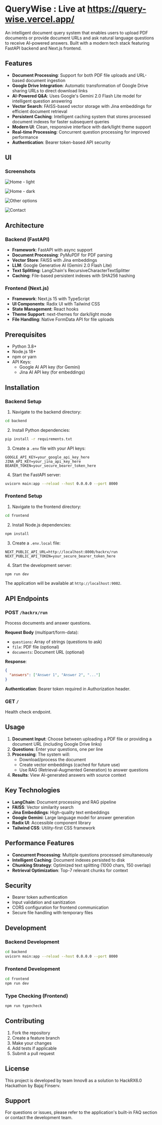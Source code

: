 # QueryWise : Live at https://query-wise.vercel.app/


An intelligent document query system that enables users to upload PDF documents or provide document URLs and ask natural language questions to receive AI-powered answers. Built with a modern tech stack featuring FastAPI backend and Next.js frontend.

## Features

- **Document Processing**: Support for both PDF file uploads and URL-based document ingestion
- **Google Drive Integration**: Automatic transformation of Google Drive sharing URLs to direct download links
- **AI-Powered Q&A**: Uses Google's Gemini 2.0 Flash Lite model for intelligent question answering
- **Vector Search**: FAISS-based vector storage with Jina embeddings for efficient document retrieval
- **Persistent Caching**: Intelligent caching system that stores processed document indexes for faster subsequent queries
- **Modern UI**: Clean, responsive interface with dark/light theme support
- **Real-time Processing**: Concurrent question processing for improved performance
- **Authentication**: Bearer token-based API security
## UI

### Screenshots

![Home - light](Assets/2.png)

![Home - dark](Assets/1.png)

![Other options](Assets/3.png)

![Contact](Assets/4.png)

## Architecture

### Backend (FastAPI)
- **Framework**: FastAPI with async support
- **Document Processing**: PyMuPDF for PDF parsing
- **Vector Store**: FAISS with Jina embeddings
- **LLM**: Google Generative AI (Gemini 2.0 Flash Lite)
- **Text Splitting**: LangChain's RecursiveCharacterTextSplitter
- **Caching**: File-based persistent indexes with SHA256 hashing

### Frontend (Next.js)
- **Framework**: Next.js 15 with TypeScript
- **UI Components**: Radix UI with Tailwind CSS
- **State Management**: React hooks
- **Theme Support**: next-themes for dark/light mode
- **File Handling**: Native FormData API for file uploads

## Prerequisites

- Python 3.8+
- Node.js 18+
- npm or yarn
- API Keys:
  - Google AI API key (for Gemini)
  - Jina AI API key (for embeddings)

## Installation

### Backend Setup

1. Navigate to the backend directory:
```bash
cd backend
```

2. Install Python dependencies:
```bash
pip install -r requirements.txt
```

3. Create a `.env` file with your API keys:
```env
GOOGLE_API_KEY=your_google_api_key_here
JINA_API_KEY=your_jina_api_key_here
BEARER_TOKEN=your_secure_bearer_token_here
```

4. Start the FastAPI server:
```bash
uvicorn main:app --reload --host 0.0.0.0 --port 8000
```

### Frontend Setup

1. Navigate to the frontend directory:
```bash
cd frontend
```

2. Install Node.js dependencies:
```bash
npm install
```

3. Create a `.env.local` file:
```env
NEXT_PUBLIC_API_URL=http://localhost:8000/hackrx/run
NEXT_PUBLIC_API_TOKEN=your_secure_bearer_token_here
```

4. Start the development server:
```bash
npm run dev
```

The application will be available at `http://localhost:9002`.

## API Endpoints

### POST `/hackrx/run`
Process documents and answer questions.

**Request Body** (multipart/form-data):
- `questions`: Array of strings (questions to ask)
- `file`: PDF file (optional)
- `documents`: Document URL (optional)

**Response**:
```json
{
  "answers": ["Answer 1", "Answer 2", "..."]
}
```

**Authentication**: Bearer token required in Authorization header.

### GET `/`
Health check endpoint.

## Usage

1. **Document Input**: Choose between uploading a PDF file or providing a document URL (including Google Drive links)
2. **Questions**: Enter your questions, one per line
3. **Processing**: The system will:
   - Download/process the document
   - Create vector embeddings (cached for future use)
   - Use RAG (Retrieval-Augmented Generation) to answer questions
4. **Results**: View AI-generated answers with source context

## Key Technologies

- **LangChain**: Document processing and RAG pipeline
- **FAISS**: Vector similarity search
- **Jina Embeddings**: High-quality text embeddings
- **Google Gemini**: Large language model for answer generation
- **Radix UI**: Accessible component library
- **Tailwind CSS**: Utility-first CSS framework

## Performance Features

- **Concurrent Processing**: Multiple questions processed simultaneously
- **Intelligent Caching**: Document indexes persisted to disk
- **Chunking Strategy**: Optimized text splitting (1000 chars, 150 overlap)
- **Retrieval Optimization**: Top-7 relevant chunks for context

## Security

- Bearer token authentication
- Input validation and sanitization
- CORS configuration for frontend communication
- Secure file handling with temporary files

## Development

### Backend Development
```bash
cd backend
uvicorn main:app --reload --host 0.0.0.0 --port 8000
```

### Frontend Development
```bash
cd frontend
npm run dev
```

### Type Checking (Frontend)
```bash
npm run typecheck
```

## Contributing

1. Fork the repository
2. Create a feature branch
3. Make your changes
4. Add tests if applicable
5. Submit a pull request

## License

This project is developed by team Innov8 as a solution to HackRX6.0 Hackathon by Bajaj Finserv.

## Support

For questions or issues, please refer to the application's built-in FAQ section or contact the development team.
